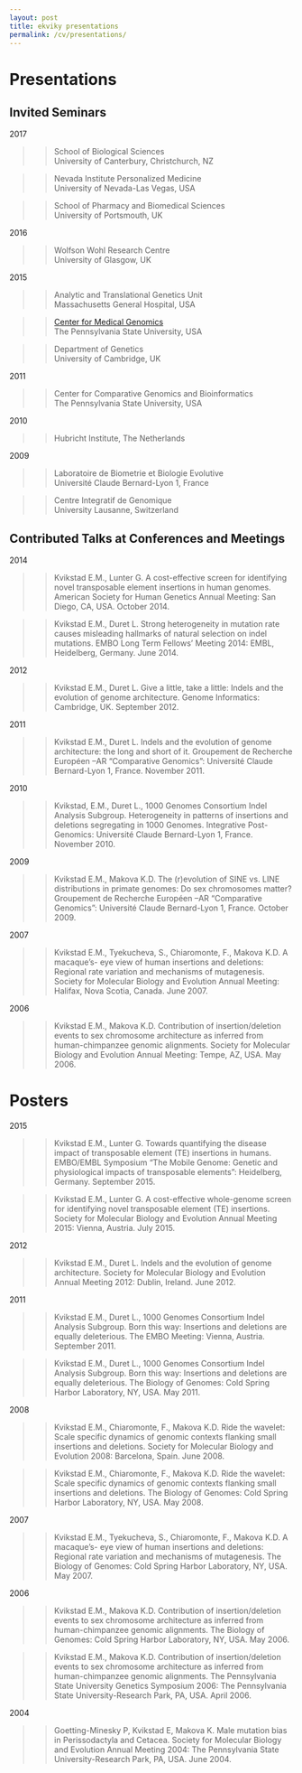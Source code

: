 ```yaml
---
layout: post
title: ekviky presentations 
permalink: /cv/presentations/
---
```


# Presentations  

## Invited Seminars  
2017  
>>School of Biological Sciences  
>>University of Canterbury, Christchurch, NZ  

>>Nevada Institute Personalized Medicine  
>>University of Nevada-Las Vegas, USA  

>>School of Pharmacy and Biomedical Sciences  
>>University of Portsmouth, UK  

2016  
>>Wolfson Wohl Research Centre  
>>University of Glasgow, UK  

2015  
>>Analytic and Translational Genetics Unit  
>>Massachusetts General Hospital, USA  

>>[Center for Medical Genomics](http://www.bx.psu.edu/ctr_med_genom/)  
>>The Pennsylvania State University, USA  

>>Department of Genetics  
>>University of Cambridge, UK  

2011  
>>Center for Comparative Genomics and Bioinformatics  
>>The Pennsylvania State University, USA  

2010  
>>Hubricht Institute, The Netherlands  

2009  
>>Laboratoire de Biometrie et Biologie Evolutive  
>>Université Claude Bernard-Lyon 1, France  

>>Centre Integratif de Genomique  
>>University Lausanne, Switzerland  


## Contributed Talks at Conferences and Meetings  

2014  
>>Kvikstad E.M., Lunter G. A cost-effective screen for identifying novel transposable element insertions in human genomes. American Society for Human Genetics Annual Meeting: San Diego, CA, USA. October 2014.  

>>Kvikstad E.M., Duret L. Strong heterogeneity in mutation rate causes misleading hallmarks of natural selection on indel mutations. EMBO Long Term Fellows’ Meeting 2014: EMBL, Heidelberg, Germany. June 2014.  

2012  
>>Kvikstad E.M., Duret L. Give a little, take a little: Indels and the evolution of genome architecture. Genome Informatics: Cambridge, UK. September 2012.  

2011  
>>Kvikstad E.M., Duret L. Indels and the evolution of genome architecture: the long and short of it. Groupement de Recherche Européen –AR “Comparative Genomics”: Université Claude Bernard-Lyon 1, France. November 2011.  

2010  
>>Kvikstad, E.M., Duret L., 1000 Genomes Consortium Indel Analysis Subgroup. Heterogeneity in patterns of insertions and deletions segregating in 1000 Genomes. Integrative Post-Genomics: Université Claude Bernard-Lyon 1, France. November 2010.  

2009  
>>Kvikstad E.M., Makova K.D. The (r)evolution of SINE vs. LINE distributions in primate genomes: Do sex chromosomes matter? Groupement de Recherche Européen –AR “Comparative Genomics”: Université Claude Bernard-Lyon 1, France. October 2009.  

2007  
>>Kvikstad E.M., Tyekucheva, S., Chiaromonte, F., Makova K.D. A macaque’s- eye view of human insertions and deletions: Regional rate variation and mechanisms of mutagenesis. Society for Molecular Biology and Evolution Annual Meeting: Halifax, Nova Scotia, Canada. June 2007.  

2006  
>>Kvikstad E.M., Makova K.D. Contribution of insertion/deletion events to sex chromosome architecture as inferred from human-chimpanzee genomic alignments. Society for Molecular Biology and Evolution Annual Meeting: Tempe, AZ, USA. May 2006.  

# Posters
2015  
>>Kvikstad E.M., Lunter G. Towards quantifying the disease impact of transposable element (TE) insertions in humans. EMBO/EMBL Symposium “The Mobile Genome: Genetic and physiological impacts of transposable elements”: Heidelberg, Germany. September 2015.  

>>Kvikstad E.M., Lunter G. A cost-effective whole-genome screen for identifying novel transposable element (TE) insertions. Society for Molecular Biology and Evolution Annual Meeting 2015: Vienna, Austria. July 2015.  

2012  
>>Kvikstad E.M., Duret L. Indels and the evolution of genome architecture. Society for Molecular Biology and Evolution Annual Meeting 2012: Dublin, Ireland. June 2012.  

2011  
>>Kvikstad E.M., Duret L., 1000 Genomes Consortium Indel Analysis Subgroup. Born this way: Insertions and deletions are equally deleterious. The EMBO Meeting: Vienna, Austria. September 2011.  

>>Kvikstad E.M., Duret L., 1000 Genomes Consortium Indel Analysis Subgroup. Born this way: Insertions and deletions are equally deleterious. The Biology of Genomes: Cold Spring Harbor Laboratory, NY, USA. May 2011.  

2008  
>>Kvikstad E.M., Chiaromonte, F., Makova K.D. Ride the wavelet: Scale specific dynamics of genomic contexts flanking small insertions and deletions. Society for Molecular Biology and Evolution 2008: Barcelona, Spain. June 2008.  

>>Kvikstad E.M., Chiaromonte, F., Makova K.D. Ride the wavelet: Scale specific dynamics of genomic contexts flanking small insertions and deletions. The Biology of Genomes: Cold Spring Harbor Laboratory, NY, USA. May 2008.  

2007  
>>Kvikstad E.M., Tyekucheva, S., Chiaromonte, F., Makova K.D. A macaque’s- eye view of human insertions and deletions: Regional rate variation and mechanisms of mutagenesis. The Biology of Genomes: Cold Spring Harbor Laboratory, NY, USA. May 2007.  

2006  
>>Kvikstad E.M., Makova K.D. Contribution of insertion/deletion events to sex chromosome architecture as inferred from human-chimpanzee genomic alignments. The Biology of Genomes: Cold Spring Harbor Laboratory, NY, USA. May 2006.  

>>Kvikstad E.M., Makova K.D. Contribution of insertion/deletion events to sex chromosome architecture as inferred from human-chimpanzee genomic alignments. The Pennsylvania State University Genetics Symposium 2006: The Pennsylvania State University-Research Park, PA, USA. April 2006.  

2004  
>>Goetting-Minesky P, Kvikstad E, Makova K. Male mutation bias in Perissodactyla and Cetacea. Society for Molecular Biology and Evolution Annual Meeting 2004: The Pennsylvania State University-Research Park, PA, USA. June 2004.  

